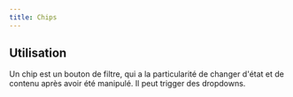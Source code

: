 ```yaml
---
title: Chips
---
```


## Utilisation

Un chip est un bouton de filtre, qui a la particularité de changer d'état et de contenu après avoir été manipulé. Il peut trigger des dropdowns.